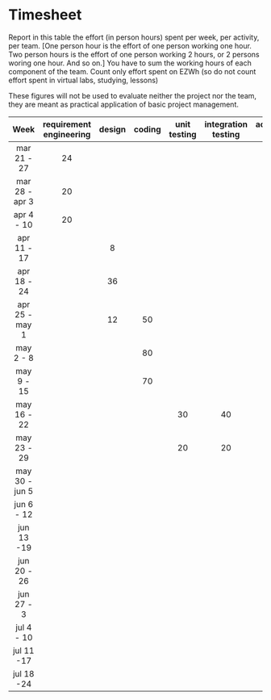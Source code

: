 # Timesheet

Report in this table the effort (in person hours) spent per week, per activity, per team. 
[One person hour is the effort of one person working one hour.
Two person hours is the effort of one person working 2 hours, or 2 persons woring one hour. And so on.]
You have to sum the working hours of each component of the team.
Count only effort spent on EZWh (so do not count effort spent in virtual labs, studying, lessons)

These figures will not be used to evaluate neither the project nor the team, they are meant as practical application of basic project management.

| Week | requirement engineering | design | coding | unit testing | integration testing | acceptance testing | management | git maven |
|:-----------:|:--------:|:-----------:|:-----------:|:----------:|:------------:|:---------------:|:-------------:|:--------------:|
| mar 21 - 27 | 24 | | | | | | 2 | |
| mar 28 - apr 3 | 20 | | | | | | | |
| apr 4 - 10 | 20 | | | | | | 1 | |
| apr 11 - 17| | 8 | | | | | 1 | | 
| apr 18 - 24| | 36 | | | | | | | 
| apr 25 - may 1 | | 12 | 50 | | | | | | 
| may 2 - 8  | | |80| | | | 8 | | 
| may 9 - 15| | | 70 | | | | 2 | | 
| may 16 - 22| | | |30 |40 | | 2 | | 
| may 23 - 29       | | | | 20 |20 | 20  | 4 | | 
| may 30 - jun 5    | | | | | | 15 |  | | 
| jun 6 - 12        | | | | | | 6|  | | 
| jun 13 -19        | | | | | | | | | 
| jun 20 - 26 | | | | | | | | | 
| jun 27 - 3 | | | | | | | | | 
| jul 4 - 10 | | | | | | | | | 
| jul 11 -17 | | | | | | | | |
| jul 18 -24 | | | | | | | | |
